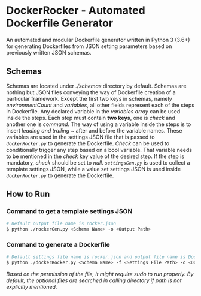 # DockerRocker - Automated Dockerfile Generator
An automated and modular Dockerfile generator written in Python 3 (3.6+) for generating Dockerfiles from JSON setting parameters based on previously written JSON schemas.

## Schemas

Schemas are located under *./schemas* directory by default. Schemas are nothing but JSON files conveying the way of Dockerfile creation of a particular framework. Except the first two keys in schemas, namely *environmentCount* and *variables*, all other fields represent each of the steps in Dockerfile. Any declared variable in the *variables array* can be used inside the steps. Each step must contain **two keys**, one is *check* and another one is *command*. The way of using a variable inside the steps is to insert *leading and trailing ~* after and before the variable names. These variables are used in the settings JSON file that is passed to *`dockerRocker.py`* to generate the Dockerfile. *Check* can be used to conditionally trigger any step based on a bool variable. That variable needs to be mentioned in the *check* key value of the desired step. If the step is mandatory, *check* should be set to *null*. *`settingsGen.py`* is used to collect a template settings JSON, while a value set settings JSON is used inside *`dockerRocker.py`* to generate the Dockerfile.

## How to Run

### Command to get a template settings JSON
```bash
# Default output file name is rocker.json
$ python ./rockerGen.py <Schema Name> -o <Output Path>
```

### Command to generate a Dockerfile
```bash
# Default settings file name is rocker.json and output file name is Dockerfile.
$ python ./dockerRocker.py <Schema Name> -f <Settings File Path> -o <Dockerfile Path>
```

*Based on the permission of the file, it might require sudo to run properly. By default, the optional files are searched in calling directory if path is not explicitly mentioned.*